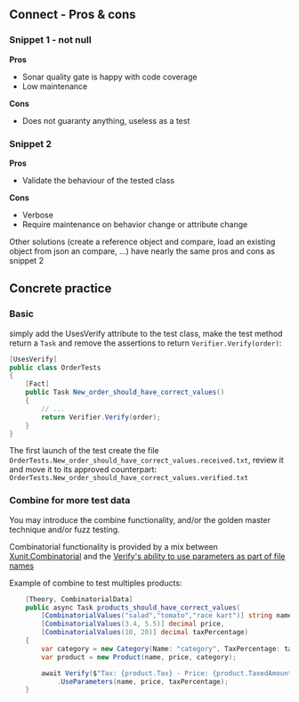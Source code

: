 ## Connect - Pros & cons

### Snippet 1 - not null

**Pros**

* Sonar quality gate is happy with code coverage
* Low maintenance

**Cons**

* Does not guaranty anything, useless as a test

### Snippet 2

**Pros**

* Validate the behaviour of the tested class

**Cons**

* Verbose
* Require maintenance on behavior change or attribute change

Other solutions (create a reference object and compare, load an existing object from json an compare, ...)
have nearly the same pros and cons as snippet 2

## Concrete practice

### Basic

simply add the UsesVerify attribute to the test class, make the test method return a `Task` and remove the assertions to
return `Verifier.Verify(order)`:

```csharp
[UsesVerify]
public class OrderTests
{ 
    [Fact]
    public Task New_order_should_have_correct_values()
    {
        // ...
        return Verifier.Verify(order);
    } 
}
```

The first launch of the test create the file
`OrderTests.New_order_should_have_correct_values.received.txt`, review it and move it to its approved counterpart:
`OrderTests.New_order_should_have_correct_values.verified.txt`

### Combine for more test data

You may introduce the combine functionality, and/or the golden master technique and/or fuzz testing.

Combinatorial functionality is provided by a mix
between [Xunit.Combinatorial](https://github.com/AArnott/Xunit.Combinatorial) and
the [Verify's ability to use parameters as part of file names](https://github.com/VerifyTests/Verify/blob/main/docs/parameterised.md)

Example of combine to test multiples products:

```csharp 
    [Theory, CombinatorialData]
    public async Task products_should_have_correct_values(
        [CombinatorialValues("salad","tomato","race kart")] string name,
        [CombinatorialValues(3.4, 5.5)] decimal price,
        [CombinatorialValues(10, 20)] decimal taxPercentage)
    {
        var category = new Category(Name: "category", TaxPercentage: taxPercentage);
        var product = new Product(name, price, category);

        await Verify($"Tax: {product.Tax} - Price: {product.TaxedAmount}")
            .UseParameters(name, price, taxPercentage);
    }
```

